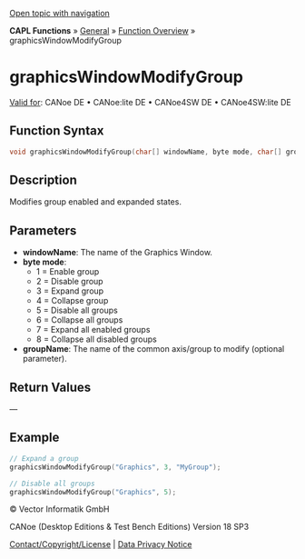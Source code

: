 [Open topic with navigation](../../../../../CANoeDEFamily.htm#Topics/CAPLFunctions/Other/Functions/CAPLfunctionGraphicsWindowModifyGroup.md)

**CAPL Functions** » [General](../CAPLGeneralStartPage.md) » [Function Overview](../CAPLfunctionsGeneralOverview.md) » graphicsWindowModifyGroup

# graphicsWindowModifyGroup

[Valid for](../../../Shared/FeatureAvailability.md): CANoe DE • CANoe:lite DE • CANoe4SW DE • CANoe4SW:lite DE

## Function Syntax

```c
void graphicsWindowModifyGroup(char[] windowName, byte mode, char[] groupName);
```

## Description

Modifies group enabled and expanded states.

## Parameters

- **windowName**: The name of the Graphics Window.
- **byte mode**:
  - 1 = Enable group
  - 2 = Disable group
  - 3 = Expand group
  - 4 = Collapse group
  - 5 = Disable all groups
  - 6 = Collapse all groups
  - 7 = Expand all enabled groups
  - 8 = Collapse all disabled groups
- **groupName**: The name of the common axis/group to modify (optional parameter).

## Return Values

—

## Example

```c
// Expand a group
graphicsWindowModifyGroup("Graphics", 3, "MyGroup");

// Disable all groups
graphicsWindowModifyGroup("Graphics", 5);
```

© Vector Informatik GmbH

CANoe (Desktop Editions & Test Bench Editions) Version 18 SP3

[Contact/Copyright/License](../../../Shared/ContactCopyrightLicense.md) | [Data Privacy Notice](https://www.vector.com/int/en/company/get-info/privacy-policy/)
